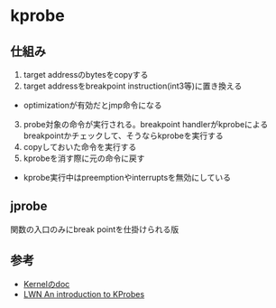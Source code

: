 # kprobe

## 仕組み

1. target addressのbytesをcopyする
2. target addressをbreakpoint instruction(int3等)に置き換える
  * optimizationが有効だとjmp命令になる 
3. probe対象の命令が実行される。breakpoint handlerがkprobeによるbreakpointかチェックして、そうならkprobeを実行する
4. copyしておいた命令を実行する
5. kprobeを消す際に元の命令に戻す

* kprobe実行中はpreemptionやinterruptsを無効にしている


## jprobe

関数の入口のみにbreak pointを仕掛けられる版


## 参考

- [Kernelのdoc](https://docs.kernel.org/trace/kprobes.html#kprobes-archs-supported)
- [LWN An introduction to KProbes](https://lwn.net/Articles/132196/)
